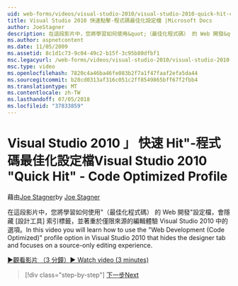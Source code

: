 ```yaml
---
uid: web-forms/videos/visual-studio-2010/visual-studio-2010-quick-hit-code-optimized-profile
title: Visual Studio 2010 快速點擊-程式碼最佳化設定檔 |Microsoft Docs
author: JoeStagner
description: 在這段影片中，您將學習如何使用&quot;（最佳化程式碼） 的 Web 開發&quot;設定檔設計工具索引標籤會隱藏的 Visual Studio 2010 中的選項和...
ms.author: aspnetcontent
ms.date: 11/05/2009
ms.assetid: 8c1d1c73-9c04-49c2-b15f-3c95b80dfbf1
msc.legacyurl: /web-forms/videos/visual-studio-2010/visual-studio-2010-quick-hit-code-optimized-profile
msc.type: video
ms.openlocfilehash: 7820c4a46ba46fe083b2f7a1f47faaf2efa5da44
ms.sourcegitcommit: b28cd0313af316c051c2ff8549865bff67f2fbb4
ms.translationtype: MT
ms.contentlocale: zh-TW
ms.lasthandoff: 07/05/2018
ms.locfileid: "37833859"
---
```

<a name="visual-studio-2010-quick-hit---code-optimized-profile"></a><span data-ttu-id="313e4-103">Visual Studio 2010 」 快速 Hit"-程式碼最佳化設定檔</span><span class="sxs-lookup"><span data-stu-id="313e4-103">Visual Studio 2010 "Quick Hit" - Code Optimized Profile</span></span>
====================
<span data-ttu-id="313e4-104">藉由[Joe Stagner](https://github.com/JoeStagner)</span><span class="sxs-lookup"><span data-stu-id="313e4-104">by [Joe Stagner](https://github.com/JoeStagner)</span></span>

<span data-ttu-id="313e4-105">在這段影片中，您將學習如何使用&quot;（最佳化程式碼） 的 Web 開發&quot;設定檔，會隱藏 [設計工具] 索引標籤，並著重於僅限來源的編輯體驗 Visual Studio 2010 中的選項。</span><span class="sxs-lookup"><span data-stu-id="313e4-105">In this video you will learn how to use the &quot;Web Development (Code Optimized)&quot; profile option in Visual Studio 2010 that hides the designer tab and focuses on a source-only editing experience.</span></span> 

[<span data-ttu-id="313e4-106">&#9654;觀看影片 （3 分鐘）</span><span class="sxs-lookup"><span data-stu-id="313e4-106">&#9654; Watch video (3 minutes)</span></span>](https://channel9.msdn.com/Blogs/ASP-NET-Site-Videos/visual-studio-2010-quick-hit-code-optimized-profile)

> [!div class="step-by-step"]
> [<span data-ttu-id="313e4-107">下一步</span><span class="sxs-lookup"><span data-stu-id="313e4-107">Next</span></span>](visual-studio-2010-quick-hit-code-search-view-hierarchy.md)
